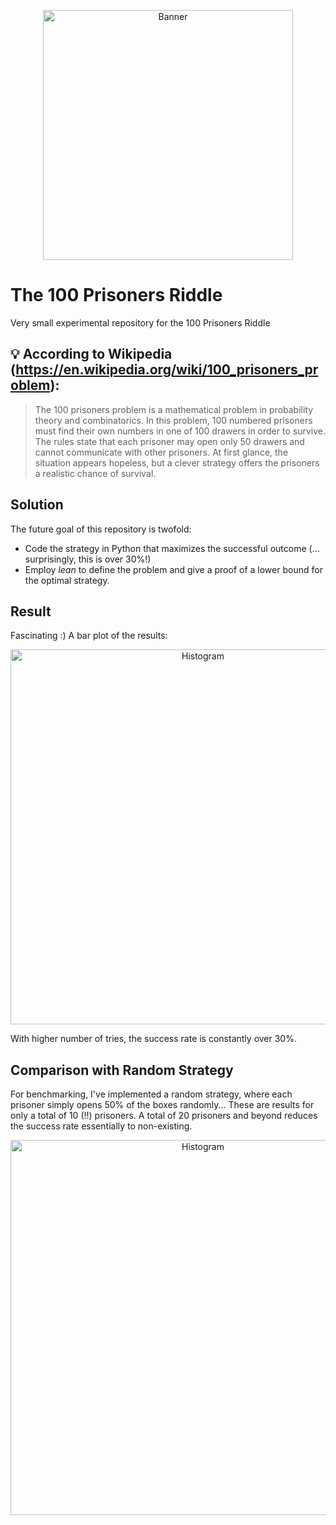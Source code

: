 
<p align="center">
<img width="400" height="400" src="https://upload.wikimedia.org/wikipedia/commons/0/05/100_prisoners_problem_qtl1.svg" alt="Banner">
</p>

# The 100 Prisoners Riddle
Very small experimental repository for the 100 Prisoners Riddle

## 💡 According to Wikipedia (https://en.wikipedia.org/wiki/100_prisoners_problem):

>The 100 prisoners problem is a mathematical problem in probability theory and combinatorics. In this problem, 100 numbered prisoners must find their own numbers in one of 100 drawers in order to survive. The rules state that each prisoner may open only 50 drawers and cannot communicate with other prisoners. At first glance, the situation appears hopeless, but a clever strategy offers the prisoners a realistic chance of survival. 

## Solution

The future goal of this repository is twofold: 
 - Code the strategy in Python that maximizes the successful outcome (... surprisingly, this is over 30%!)
 - Employ *lean* to define the problem and give a proof of a lower bound for the optimal strategy. 

## Result

Fascinating :) A bar plot of the results:

<p align="center">
<img width="600" src="https://user-images.githubusercontent.com/263321/177413311-1426b169-90c7-4be9-988a-2cb65db77430.png" alt="Histogram">
</p>

With higher number of tries, the success rate is constantly over 30%.

## Comparison with Random Strategy
For benchmarking, I've implemented a random strategy, where each prisoner simply opens 50% of the boxes randomly... These are results for only a total of 10 (!!) prisoners. A total of 20 prisoners and beyond reduces the success rate essentially to non-existing.

<p align="center">
<img width="600" src="https://user-images.githubusercontent.com/263321/177512030-c6f72fb2-8b7c-41e0-8013-c8833a21674e.png" alt="Histogram">
</p>


